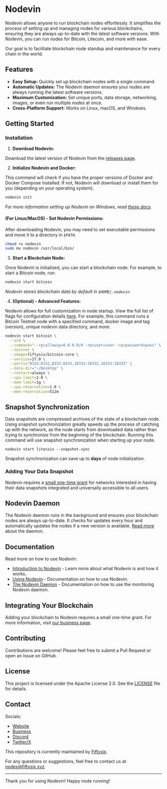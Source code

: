 # Nodevin

Nodevin allows anyone to run blockchain nodes effortlessly. It simplifies the process of setting up and managing nodes for various blockchains, ensuring they are always up-to-date with the latest software versions. With Nodevin, you can run nodes for Bitcoin, Litecoin, and more with ease.

Our goal is to facilitate blockchain node standup and maintenance for every chain in the world.

## Features

- **Easy Setup:** Quickly set up blockchain nodes with a single command.
- **Automatic Updates:** The Nodevin daemon ensures your nodes are always running the latest software versions.
- **Maximum Customization:** Set unique ports, data storage, networking, images, or even run multiple nodes at once.
- **Cross-Platform Support:** Works on Linux, macOS, and Windows.

## Getting Started

### Installation

1. **Download Nodevin:**

Download the latest version of Nodevin from the [releases page](https://github.com/fiftysixcrypto/nodevin/releases).

2. **Initialize Nodevin and Docker:**

This command will check if you have the proper versions of Docker and Docker Compose installed. If not, Nodevin will download or install them for you (depending on your operating system).

```sh
nodevin init
```

*For more information setting up Nodevin on Windows, read [these docs](./docs/windows-setup.md).*

#### **(For Linux/MacOS) - Set Nodevin Permissions:**

After downloading Nodevin, you may need to set executable permissions and move it to a directory in `$PATH`.

```sh
chmod +x nodevin
sudo mv nodevin /usr/local/bin/
```

3. **Start a Blockchain Node:**

Once Nodevin is initialized, you can start a blockchain node. For example, to start a Bitcoin node, run:

```sh
nodevin start bitcoin
```

*Nodevin stores blockchain data by default in `$HOME/.nodevin`.*

4. **(Optional) - Advanced Features:**

Nodevin allows for full customization in node startup. View the full list of flags for configuration details [here](./docs). For example, this command runs a Bitcoin Testnet node with a specified command, docker image and tag (version), unique nodevin data directory, and more:

```sh
nodevin start bitcoin \
  --ord \
  --command="--rpcallowip=0.0.0.0/0 -rpcuser=user -rpcpassword=pass" \
  --testnet \
  --image=fiftysix/bitcoin-core \
  --version=27.0 \
  --ports="8332:8332,8333:8333,18332:18332,18333:18333" \
  --data-dir="~/Desktop" \
  --restart=always \
  --cpu-limit=2.0 \
  --mem-limit=1g \
  --cpu-reservation=1.0 \
  --mem-reservation=512m
```

## Snapshot Synchronization

Data snapshots are compressed archives of the state of a blockchain node. Using snapshot synchronization greatly speeds up the process of catching up with the network, as the node starts from downloaded data rather than trying to synchronize from the beginning of the blockchain. Running this command will use snapshot synchronization when starting up your node.

```
nodevin start litecoin --snapshot-sync
```

Snapshot synchronization can save up to **days** of node initialization.

### Adding Your Data Snapshot

Nodevin requires a [small one-time grant](#nodevin-subscription) for networks interested in having their data snapshots integrated and universally accessible to all users.

## Nodevin Daemon

The Nodevin daemon runs in the background and ensures your blockchain nodes are always up-to-date. It checks for updates every hour and automatically updates the nodes if a new version is available. [Read more](./docs/daemon-commands.md) about the daemon.

## Documentation

Read more on how to use Nodevin:
- [Introduction to Nodevin](./docs/nodevin-intro.md) - Learn more about what Nodevin is and how it works.
- [Using Nodevin](./docs/cli-commands.md) - Documentation on how to use Nodevin. 
- [The Nodevin Daemon](./docs/daemon-commands.md) - Documentation on how to use the monitoring Nodevin daemon.

## Integrating Your Blockchain

Adding your blockchain to Nodevin requires a small one-time grant. For more information, visit [our business page](https://nodevin.xyz/#/business).

## Contributing

Contributions are welcome! Please feel free to submit a Pull Request or open an Issue on GitHub.

## License

This project is licensed under the Apache License 2.0. See the [LICENSE](LICENSE) file for details.

## Contact

Socials:
- [Website](https://nodevin.xyz)
- [Business](https://nodevin.xyz/#/business)
- [Discord](https://discord.com/invite/XuhW2ykW3D)
- [Twitter/X](https://x.com/nodevin_)

This repository is currently maintained by [Fiftysix](https://fiftysix.xyz).

For any questions or suggestions, feel free to contact us at [nodes@fiftysix.xyz](mailto:nodes@fiftysix.xyz).

---

Thank you for using Nodevin! Happy node running!
